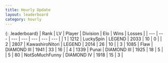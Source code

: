 ```yaml
---
title: Hourly Update
layout: leaderboard
category: hourly
---
```


{: .leaderboard}
| Rank | LV | Player | Division | Elo | Wins | Losses |
| --- | --- | --- | --- | --- | --- | --- |
| <span data-change="0">1</span> | 1212 | <span title="ID: 498412">LuckySpin</span> | LEGEND | <span data-change="0">2033</span> | <span data-change="0">10</span> | <span data-change="0">0</span> |
| <span data-change="0">2</span> | 2807 | <span title="ID: 164871">KawashiroNitori</span> | LEGEND | <span data-change="5">2014</span> | <span data-change="1">26</span> | <span data-change="0">10</span> |
| <span data-change="0">3</span> | 1085 | <span title="ID: 229845">Flaw</span> | DIAMOND III | <span data-change="-27">1941</span> | <span data-change="5">33</span> | <span data-change="4">16</span> |
| <span data-change="0">4</span> | 1339 | <span title="ID: 361226">Punai</span> | DIAMOND III | <span data-change="0">1925</span> | <span data-change="0">18</span> | <span data-change="0">5</span> |
| <span data-change="0">5</span> | 80 | <span title="ID: 527754">NotSoMuchFunny</span> | DIAMOND IV | <span data-change="0">1918</span> | <span data-change="0">15</span> | <span data-change="0">3</span> |